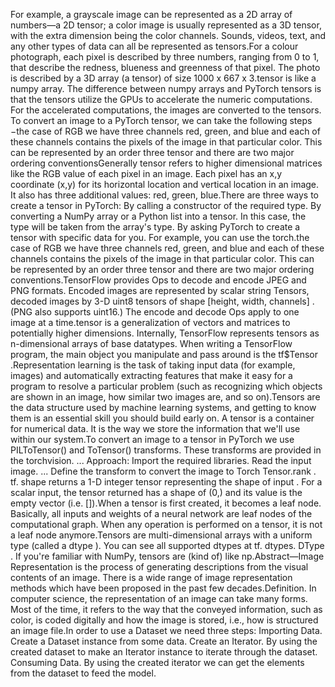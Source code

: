 For example, a grayscale image can be represented as a 2D array of numbers—a 2D tensor; a color image is usually represented as a 3D tensor, with the extra dimension being the color channels. Sounds, videos, text, and any other types of data can all be represented as tensors.For a colour photograph, each pixel is described by three numbers, ranging from 0 to 1, that describe the redness, blueness and greenness of that pixel. The photo is described by a 3D array (a tensor) of size 1000 x 667 x 3.tensor is like a numpy array. The difference between numpy arrays and PyTorch tensors is that the tensors utilize the GPUs to accelerate the numeric computations. For the accelerated computations, the images are converted to the tensors. To convert an image to a PyTorch tensor, we can take the following steps −the case of RGB we have three channels red, green, and blue and each of these channels contains the pixels of the image in that particular color. This can be represented by an order three tensor and there are two major ordering conventionsGenerally tensor refers to higher dimensional matrices like the RGB value of each pixel in an image. Each pixel has an x,y coordinate (x,y) for its horizontal location and vertical location in an image. It also has three additional values: red, green, blue.There are three ways to create a tensor in PyTorch:
By calling a constructor of the required type.
By converting a NumPy array or a Python list into a tensor. In this case, the type will be taken from the array's type.
By asking PyTorch to create a tensor with specific data for you. For example, you can use the torch.the case of RGB we have three channels red, green, and blue and each of these channels contains the pixels of the image in that particular color. This can be represented by an order three tensor and there are two major ordering conventions.TensorFlow provides Ops to decode and encode JPEG and PNG formats. Encoded images are represented by scalar string Tensors, decoded images by 3-D uint8 tensors of shape [height, width, channels] . (PNG also supports uint16.) The encode and decode Ops apply to one image at a time.tensor is a generalization of vectors and matrices to potentially higher dimensions. Internally, TensorFlow represents tensors as n-dimensional arrays of base datatypes. When writing a TensorFlow program, the main object you manipulate and pass around is the tf$Tensor .Representation learning is the task of taking input data (for example, images) and automatically extracting features that make it easy for a program to resolve a particular problem (such as recognizing which objects are shown in an image, how similar two images are, and so on).Tensors are the data structure used by machine learning systems, and getting to know them is an essential skill you should build early on. A tensor is a container for numerical data. It is the way we store the information that we'll use within our system.To convert an image to a tensor in PyTorch we use PILToTensor() and ToTensor() transforms. These transforms are provided in the torchvision.
...
Approach:
Import the required libraries.
Read the input image. ... 
Define the transform to convert the image to Torch Tensor.rank . tf. shape returns a 1-D integer tensor representing the shape of input . For a scalar input, the tensor returned has a shape of (0,) and its value is the empty vector (i.e. []).When a tensor is first created, it becomes a leaf node. Basically, all inputs and weights of a neural network are leaf nodes of the computational graph. When any operation is performed on a tensor, it is not a leaf node anymore.Tensors are multi-dimensional arrays with a uniform type (called a dtype ). You can see all supported dtypes at tf. dtypes. DType . If you're familiar with NumPy, tensors are (kind of) like np.Abstract—Image Representation is the process of generating descriptions from the visual contents of an image. There is a wide range of image representation methods which have been proposed in the past few decades.Definition. In computer science, the representation of an image can take many forms. Most of the time, it refers to the way that the conveyed information, such as color, is coded digitally and how the image is stored, i.e., how is structured an image file.In order to use a Dataset we need three steps:
Importing Data. Create a Dataset instance from some data.
Create an Iterator. By using the created dataset to make an Iterator instance to iterate through the dataset.
Consuming Data. By using the created iterator we can get the elements from the dataset to feed the model.
